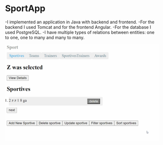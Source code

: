 # SportApp

-I implemented an application in Java with backend and frontend.
-For the backend I used Tomcat and for the frontend Angular.
-For the database I used PostgreSQL.
-I have multiple types of relations between entities: one to one, one to many and many to many.






![](images/mpp1.gif)
